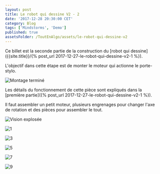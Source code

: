 ```yaml
---
layout: post
title: Le robot qui dessine V2 - 2
date: '2017-12-28 20:30:00 CET'
category: Blog
tags: ['Mindstorms', 'Demo']
published: true
assetsFolder: /ToutEnAlgo/assets/le-robot-qui-dessine-v2
---
```


Ce billet est la seconde partie de la construction du [robot qui dessine]({{site.title}}/{% post_url 2017-12-27-le-robot-qui-dessine-v2-1 %}).

L'objectif dans cette étape est de monter le moteur qui actionne le porte-stylo.

![Montage terminé]({{page.assetsFolder}}/1-petit-moteur/1-completed.png)

Les détails du fonctionnement de cette pièce sont expliqués dans la [première partie]({% post_url 2017-12-27-le-robot-qui-dessine-v2-1 %}).

Il faut assembler un petit moteur, plusieurs engrenages pour changer l'axe de rotation et des pièces pour assembler le tout. 

![Vision explosée]({{page.assetsFolder}}/1-petit-moteur/1-exploded.png)

![1]({{page.assetsFolder}}/1-petit-moteur/1-1-steps.png)

![3]({{page.assetsFolder}}/1-petit-moteur/1-3-steps.png)

![5]({{page.assetsFolder}}/1-petit-moteur/1-5-steps.png)

![7]({{page.assetsFolder}}/1-petit-moteur/1-7-steps.png)

![9]({{page.assetsFolder}}/1-petit-moteur/1-9-steps.png)

